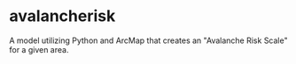 # avalancherisk
A model utilizing Python and ArcMap that creates an "Avalanche Risk Scale" for a given area. 
